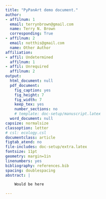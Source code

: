 ```yaml
---
title: "PyPanArt demo document."
author:
- affilnum: 1
  email: terrynbrown@gmail.com
  name: Terry N. Brown
  corresponding: True
- affilnum: 2
  email: notthis@gmail.com
  name: Other Author
affiliation:
- affil: Undetermined
  affilnum: 1
- affil: Unrequired
  affilnum: 2
output:
  html_document: null
  pdf_document:
    fig_caption: yes
    fig_height: 7
    fig_width: 7
    keep_tex: yes
    number_sections: no
    # template: doc-setup/manuscript.latex
  word_document: null
capsize: normalsize
classoption: letter
# csl: ecology.csl
documentclass: article
figtab_atend: no
file-includes: doc-setup/extra.latex
fontsize: 11pt
geometry: margin=1in
linenumbers: yes
bibliography: references.bib
spacing: doublespacing
abstract: |

    Would be here

---
```

